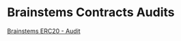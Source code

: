 # Brainstems Contracts Audits
[Brainstems ERC20 - Audit](https://github.com/brainstems/auditory/blob/main/PeckShield-Audit-Report-ERC20-STEMS-v1.0.pdf)
